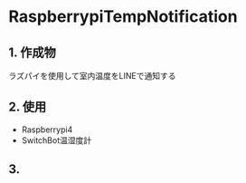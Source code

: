 # RaspberrypiTempNotification

## 1. 作成物
ラズパイを使用して室内温度をLINEで通知する

## 2. 使用
 - Raspberrypi4
 - SwitchBot温湿度計

## 3.
